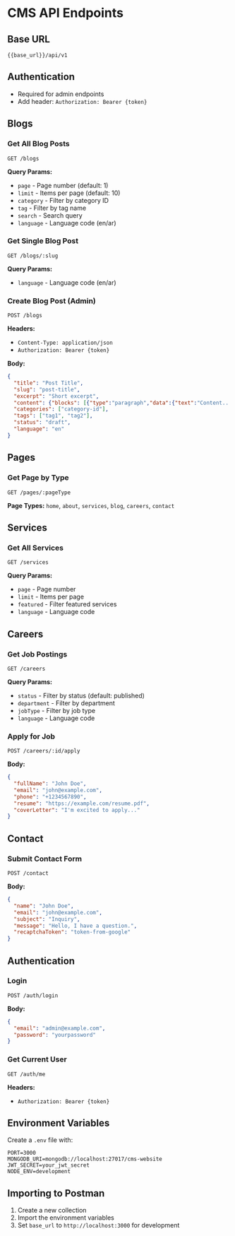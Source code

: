 # CMS API Endpoints

## Base URL
```
{{base_url}}/api/v1
```

## Authentication
- Required for admin endpoints
- Add header: `Authorization: Bearer {token}`

## Blogs

### Get All Blog Posts
```
GET /blogs
```
**Query Params:**
- `page` - Page number (default: 1)
- `limit` - Items per page (default: 10)
- `category` - Filter by category ID
- `tag` - Filter by tag name
- `search` - Search query
- `language` - Language code (en/ar)

### Get Single Blog Post
```
GET /blogs/:slug
```
**Query Params:**
- `language` - Language code (en/ar)

### Create Blog Post (Admin)
```
POST /blogs
```
**Headers:**
- `Content-Type: application/json`
- `Authorization: Bearer {token}`

**Body:**
```json
{
  "title": "Post Title",
  "slug": "post-title",
  "excerpt": "Short excerpt",
  "content": {"blocks": [{"type":"paragraph","data":{"text":"Content..."}}]},
  "categories": ["category-id"],
  "tags": ["tag1", "tag2"],
  "status": "draft",
  "language": "en"
}
```

## Pages

### Get Page by Type
```
GET /pages/:pageType
```
**Page Types:** `home`, `about`, `services`, `blog`, `careers`, `contact`

## Services

### Get All Services
```
GET /services
```
**Query Params:**
- `page` - Page number
- `limit` - Items per page
- `featured` - Filter featured services
- `language` - Language code

## Careers

### Get Job Postings
```
GET /careers
```
**Query Params:**
- `status` - Filter by status (default: published)
- `department` - Filter by department
- `jobType` - Filter by job type
- `language` - Language code

### Apply for Job
```
POST /careers/:id/apply
```
**Body:**
```json
{
  "fullName": "John Doe",
  "email": "john@example.com",
  "phone": "+1234567890",
  "resume": "https://example.com/resume.pdf",
  "coverLetter": "I'm excited to apply..."
}
```

## Contact

### Submit Contact Form
```
POST /contact
```
**Body:**
```json
{
  "name": "John Doe",
  "email": "john@example.com",
  "subject": "Inquiry",
  "message": "Hello, I have a question.",
  "recaptchaToken": "token-from-google"
}
```

## Authentication

### Login
```
POST /auth/login
```
**Body:**
```json
{
  "email": "admin@example.com",
  "password": "yourpassword"
}
```

### Get Current User
```
GET /auth/me
```
**Headers:**
- `Authorization: Bearer {token}`

## Environment Variables
Create a `.env` file with:
```
PORT=3000
MONGODB_URI=mongodb://localhost:27017/cms-website
JWT_SECRET=your_jwt_secret
NODE_ENV=development
```

## Importing to Postman
1. Create a new collection
2. Import the environment variables
3. Set `base_url` to `http://localhost:3000` for development
